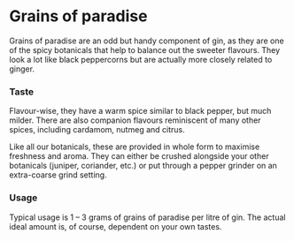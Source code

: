 # Grains of paradise

Grains of paradise are an odd but handy component of gin, as they are one of the spicy botanicals that help to balance out the sweeter flavours. They look a lot like black peppercorns but are actually more closely related to ginger.

### Taste

Flavour-wise, they have a warm spice similar to black pepper, but much milder. There are also companion flavours reminiscent of many other spices, including cardamom, nutmeg and citrus.

Like all our botanicals, these are provided in whole form to maximise freshness and aroma. They can either be crushed alongside your other botanicals (juniper, coriander, etc.) or put through a pepper grinder on an extra-coarse grind setting.

### Usage

Typical usage is 1 – 3 grams of grains of paradise per litre of gin. The actual ideal amount is, of course, dependent on your own tastes.
